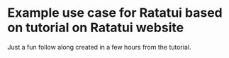# Example use case for Ratatui based on tutorial on Ratatui website

Just a fun follow along created in a few hours from the tutorial.
